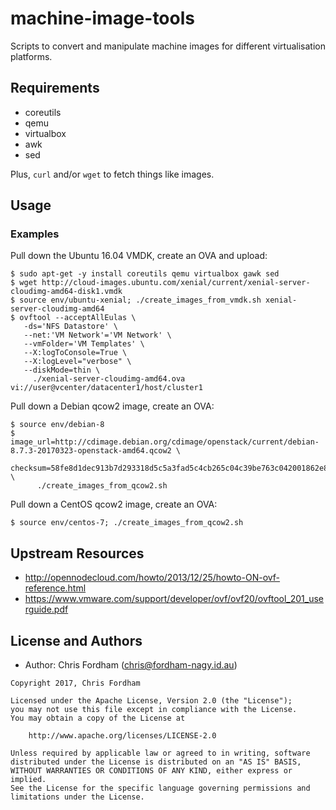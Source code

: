 # machine-image-tools

Scripts to convert and manipulate machine images for different virtualisation platforms.

## Requirements

- coreutils
- qemu
- virtualbox
- awk
- sed

Plus, `curl` and/or `wget` to fetch things like images.

## Usage

### Examples

Pull down the Ubuntu 16.04 VMDK, create an OVA and upload:

    $ sudo apt-get -y install coreutils qemu virtualbox gawk sed
    $ wget http://cloud-images.ubuntu.com/xenial/current/xenial-server-cloudimg-amd64-disk1.vmdk
    $ source env/ubuntu-xenial; ./create_images_from_vmdk.sh xenial-server-cloudimg-amd64
    $ ovftool --acceptAllEulas \
       -ds='NFS Datastore' \
       --net:'VM Network'='VM Network' \
       --vmFolder='VM Templates' \
       --X:logToConsole=True \
       --X:logLevel="verbose" \
       --diskMode=thin \
         ./xenial-server-cloudimg-amd64.ova vi://user@vcenter/datacenter1/host/cluster1

Pull down a Debian qcow2 image, create an OVA:

    $ source env/debian-8
    $ image_url=http://cdimage.debian.org/cdimage/openstack/current/debian-8.7.3-20170323-openstack-amd64.qcow2 \
        checksum=58fe8d1dec913b7d293318d5c5a3fad5c4cb265c04c39be763c042001862e8e0 \
          ./create_images_from_qcow2.sh

Pull down a CentOS qcow2 image, create an OVA:

    $ source env/centos-7; ./create_images_from_qcow2.sh

## Upstream Resources

- http://opennodecloud.com/howto/2013/12/25/howto-ON-ovf-reference.html
- https://www.vmware.com/support/developer/ovf/ovf20/ovftool_201_userguide.pdf

License and Authors
-------------------
- Author: Chris Fordham (<chris@fordham-nagy.id.au>)

```text
Copyright 2017, Chris Fordham

Licensed under the Apache License, Version 2.0 (the "License");
you may not use this file except in compliance with the License.
You may obtain a copy of the License at

    http://www.apache.org/licenses/LICENSE-2.0

Unless required by applicable law or agreed to in writing, software
distributed under the License is distributed on an "AS IS" BASIS,
WITHOUT WARRANTIES OR CONDITIONS OF ANY KIND, either express or implied.
See the License for the specific language governing permissions and
limitations under the License.
```
